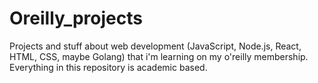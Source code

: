 # Oreilly_projects
Projects and stuff about web development (JavaScript, Node.js, React, HTML, CSS, maybe Golang) that i'm learning on my o'reilly membership. Everything in this repository is academic based.
